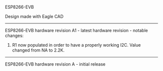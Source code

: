 ESP8266-EVB

Design made with Eagle CAD

---

ESP8266-EVB hardware revision A1 - latest hardware revision - notable changes:

1. R1 now populated in order to have a properly working I2C. Value changed from NA to 2.2K.

---

ESP8266-EVB hardware revision A - initial release